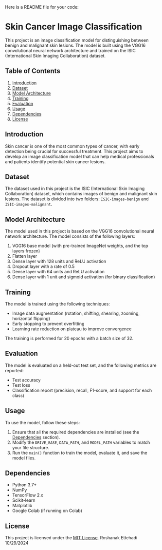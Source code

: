 Here is a README file for your code:

# Skin Cancer Image Classification

This project is an image classification model for distinguishing between benign and malignant skin lesions. The model is built using the VGG16 convolutional neural network architecture and trained on the ISIC (International Skin Imaging Collaboration) dataset.

## Table of Contents
1. [Introduction](#introduction)
2. [Dataset](#dataset)
3. [Model Architecture](#model-architecture)
4. [Training](#training)
5. [Evaluation](#evaluation)
6. [Usage](#usage)
7. [Dependencies](#dependencies)
8. [License](#license)

## Introduction
Skin cancer is one of the most common types of cancer, with early detection being crucial for successful treatment. This project aims to develop an image classification model that can help medical professionals and patients identify potential skin cancer lesions.

## Dataset
The dataset used in this project is the ISIC (International Skin Imaging Collaboration) dataset, which contains images of benign and malignant skin lesions. The dataset is divided into two folders: `ISIC-images-benign` and `ISIC-images-malignant`.

## Model Architecture
The model used in this project is based on the VGG16 convolutional neural network architecture. The model consists of the following layers:

1. VGG16 base model (with pre-trained ImageNet weights, and the top layers frozen)
2. Flatten layer
3. Dense layer with 128 units and ReLU activation
4. Dropout layer with a rate of 0.5
5. Dense layer with 64 units and ReLU activation
6. Dense layer with 1 unit and sigmoid activation (for binary classification)

## Training
The model is trained using the following techniques:

- Image data augmentation (rotation, shifting, shearing, zooming, horizontal flipping)
- Early stopping to prevent overfitting
- Learning rate reduction on plateau to improve convergence

The training is performed for 20 epochs with a batch size of 32.

## Evaluation
The model is evaluated on a held-out test set, and the following metrics are reported:

- Test accuracy
- Test loss
- Classification report (precision, recall, F1-score, and support for each class)

## Usage
To use the model, follow these steps:

1. Ensure that all the required dependencies are installed (see the [Dependencies](#dependencies) section).
2. Modify the `DRIVE_BASE`, `DATA_PATH`, and `MODEL_PATH` variables to match your file structure.
3. Run the `main()` function to train the model, evaluate it, and save the model files.

## Dependencies
- Python 3.7+
- NumPy
- TensorFlow 2.x
- Scikit-learn
- Matplotlib
- Google Colab (if running on Colab)

## License
This project is licensed under the [MIT License](LICENSE).
Roshanak Ettehadi 10/29/2024
